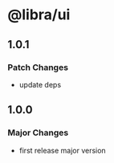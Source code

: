# @libra/ui

## 1.0.1

### Patch Changes

- update deps

## 1.0.0

### Major Changes

- first release major version
